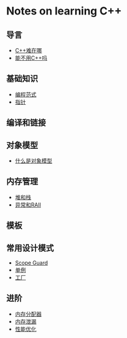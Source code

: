 # Notes on learning C++

## 导言

* [C++难在哪](introduction/why_difficult.md)
* [能不用C++吗](introduction/why_cpp.md)

## 基础知识

* [编程范式](basic/paradigm.md)
* [指针](basic/pointer.md)

## 编译和链接

## 对象模型

* [什么是对象模型](model/introduction.md)

## 内存管理

* [堆和栈](memory/unk.md)
* [异常和RAII](memory/exception_raii.md)

## 模板

## 常用设计模式

* [Scope Guard]()
* [单例]()
* [工厂]()

## 进阶

* [内存分配器]()
* [内存泄漏]()
* [性能优化]()